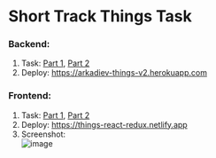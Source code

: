 # Short Track Things Task

### Backend:
1. Task: [Part 1](https://github.com/rolling-scopes-school/RS-Short-Track/wiki/7.-Things-BE-v1), [Part 2](https://github.com/rolling-scopes-school/RS-Short-Track/wiki/11.-Things-BE-Mongo)
2. Deploy: https://arkadiev-things-v2.herokuapp.com

### Frontend:
1. Task: [Part 1](https://github.com/rolling-scopes-school/RS-Short-Track/wiki/8.-Things-react), [Part 2](https://github.com/rolling-scopes-school/RS-Short-Track/wiki/10.-Things-React-v2)
2. Deploy: https://things-react-redux.netlify.app
3. Screenshot:  
![image](https://user-images.githubusercontent.com/64711525/110244463-d4031000-7f6f-11eb-81ec-a0f4b4bcfb01.png)
